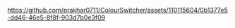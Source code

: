 

https://github.com/prakhar0711/ColourSwitcher/assets/110115604/0b1377e5-dd46-46e5-8f8f-903d7b0e3f09

